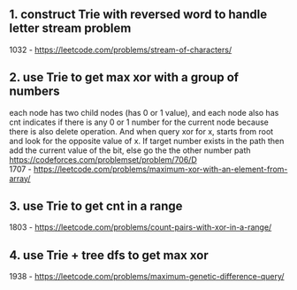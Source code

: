 ## 1. construct Trie with reversed word to handle letter stream problem

1032 - https://leetcode.com/problems/stream-of-characters/

## 2. use Trie to get max xor with a group of numbers

each node has two child nodes (has 0 or 1 value), and each node also has cnt indicates if there is any 0 or 1 number for the current node because there is also delete operation. And when query xor for x, starts from root and look for the opposite value of x. If target number exists in the path then add the current value of the bit, else go the the other number path  
https://codeforces.com/problemset/problem/706/D  
1707 - https://leetcode.com/problems/maximum-xor-with-an-element-from-array/

## 3. use Trie to get cnt in a range

1803 - https://leetcode.com/problems/count-pairs-with-xor-in-a-range/

## 4. use Trie + tree dfs to get max xor

1938 - https://leetcode.com/problems/maximum-genetic-difference-query/
